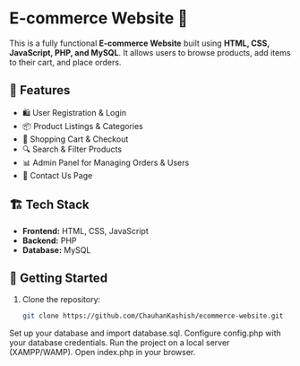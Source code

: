 # E-commerce Website 🛒

This is a fully functional **E-commerce Website** built using **HTML, CSS, JavaScript, PHP, and MySQL**. It allows users to browse products, add items to their cart, and place orders.

## 🌟 Features
- 🛍️ User Registration & Login  
- 📦 Product Listings & Categories  
- 🛒 Shopping Cart & Checkout  
- 🔍 Search & Filter Products  
- 📊 Admin Panel for Managing Orders & Users  
- 📩 Contact Us Page  

## 🏗️ Tech Stack
- **Frontend:** HTML, CSS, JavaScript  
- **Backend:** PHP  
- **Database:** MySQL  

## 🚀 Getting Started
1. Clone the repository:  
   ```bash
   git clone https://github.com/ChauhanKashish/ecommerce-website.git
Set up your database and import database.sql.
Configure config.php with your database credentials.
Run the project on a local server (XAMPP/WAMP).
Open index.php in your browser.
